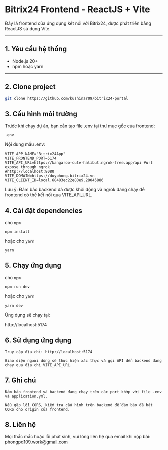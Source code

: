 # Bitrix24 Frontend - ReactJS + Vite

Đây là frontend của ứng dụng kết nối với Bitrix24, được phát triển bằng ReactJS sử dụng Vite.

---

## 1. Yêu cầu hệ thống

- Node.js 20+  
- npm hoặc yarn 

---

## 2. Clone project

```bash
git clone https://github.com/kushinar09/bitrix24-portal
```
## 3. Cấu hình môi trường

Trước khi chạy dự án, bạn cần tạo file .env tại thư mục gốc của frontend:

`.env`

Nội dung mẫu .env:
```
VITE_APP_NAME="Bitrix24App"
VITE_FRONTEND_PORT=5174
VITE_API_URL=https://kangaroo-cute-halibut.ngrok-free.app/api #url expose through ngrok
#http://localhost:8080
VITE_DOMAIN=https://duyphong.bitrix24.vn
VITE_CLIENT_ID=local.68483ec22e88e9.28045886
```
Lưu ý: Đảm bảo backend đã được khởi động và ngrok đang chạy để frontend có thể kết nối qua VITE_API_URL.

## 4. Cài đặt dependencies
cho `npm`
```
npm install
```
hoặc cho `yarn`
```
yarn
```

## 5. Chạy ứng dụng
cho `npm`
```
npm run dev
```
hoặc cho `yarn`
```
yarn dev
```
Ứng dụng sẽ chạy tại:

http://localhost:5174

## 6. Sử dụng ứng dụng

    Truy cập địa chỉ: http://localhost:5174

    Giao diện người dùng sẽ thực hiện xác thực và gọi API đến backend đang chạy qua địa chỉ VITE_API_URL.

## 7. Ghi chú

    Đảm bảo frontend và backend đang chạy trên các port khớp với file .env và application.yml.

    Nếu gặp lỗi CORS, kiểm tra cấu hình trên backend để đảm bảo đã bật CORS cho origin của frontend.

## 8. Liên hệ

Mọi thắc mắc hoặc lỗi phát sinh, vui lòng liên hệ qua email khi nộp bài: phongpd109.work@gmail.com
